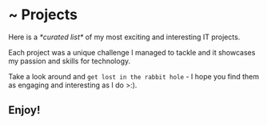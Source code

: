 # ~ Projects
Here is a *\*curated list\** of my most exciting and interesting IT projects.

Each project was a unique challenge I managed to tackle and it showcases my passion and skills for technology.

Take a look around and `get lost in the rabbit hole` - I hope you find them as engaging and interesting as I do >:\). 
## Enjoy!